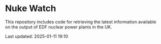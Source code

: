 # Nuke Watch

This repository includes code for retrieving the latest information available on the output of EDF nuclear power plants in the UK.

Last updated: 2025-01-11 19:10